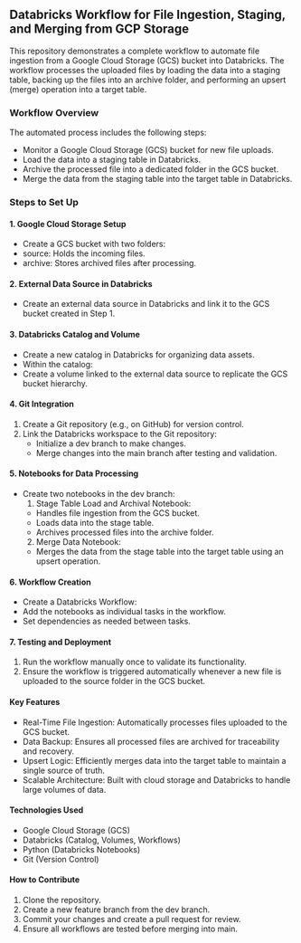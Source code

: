## Databricks Workflow for File Ingestion, Staging, and Merging from GCP Storage

This repository demonstrates a complete workflow to automate file ingestion from a Google Cloud Storage (GCS) bucket into Databricks. The workflow processes the uploaded files by loading the data into a staging table, backing up the files into an archive folder, and performing an upsert (merge) operation into a target table.

### Workflow Overview

The automated process includes the following steps:
  - Monitor a Google Cloud Storage (GCS) bucket for new file uploads.
  - Load the data into a staging table in Databricks.
  - Archive the processed file into a dedicated folder in the GCS bucket.
  - Merge the data from the staging table into the target table in Databricks.

### Steps to Set Up

#### 1. Google Cloud Storage Setup
- Create a GCS bucket with two folders:
- source: Holds the incoming files.
- archive: Stores archived files after processing.

#### 2. External Data Source in Databricks
  - Create an external data source in Databricks and link it to the GCS bucket created in Step 1.

#### 3. Databricks Catalog and Volume
  - Create a new catalog in Databricks for organizing data assets.
  - Within the catalog:
  - Create a volume linked to the external data source to replicate the GCS bucket hierarchy.

#### 4. Git Integration
  1. Create a Git repository (e.g., on GitHub) for version control.
  2. Link the Databricks workspace to the Git repository:
	  - Initialize a dev branch to make changes.
	  - Merge changes into the main branch after testing and validation.

#### 5. Notebooks for Data Processing
  - Create two notebooks in the dev branch:
    1. Stage Table Load and Archival Notebook:
      - Handles file ingestion from the GCS bucket.
      - Loads data into the stage table.
      - Archives processed files into the archive folder.
    2. Merge Data Notebook:
      - Merges the data from the stage table into the target table using an upsert operation.

#### 6. Workflow Creation
  - Create a Databricks Workflow:
  - Add the notebooks as individual tasks in the workflow.
  - Set dependencies as needed between tasks.

#### 7. Testing and Deployment
  1. Run the workflow manually once to validate its functionality.
  2. Ensure the workflow is triggered automatically whenever a new file is uploaded to the source folder in the GCS bucket.


#### Key Features
  - Real-Time File Ingestion: Automatically processes files uploaded to the GCS bucket.
  - Data Backup: Ensures all processed files are archived for traceability and recovery.
  - Upsert Logic: Efficiently merges data into the target table to maintain a single source of truth.
  - Scalable Architecture: Built with cloud storage and Databricks to handle large volumes of data.

#### Technologies Used
  - Google Cloud Storage (GCS)
  - Databricks (Catalog, Volumes, Workflows)
  - Python (Databricks Notebooks)
  - Git (Version Control)

#### How to Contribute
  1. Clone the repository.
  2. Create a new feature branch from the dev branch.
  3. Commit your changes and create a pull request for review.
  4. Ensure all workflows are tested before merging into main.